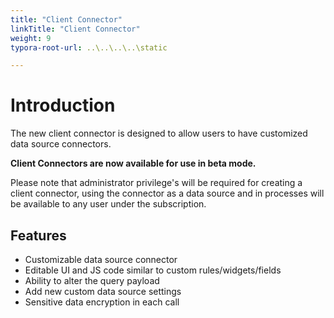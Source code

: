 ```yaml
---
title: "Client Connector"
linkTitle: "Client Connector"
weight: 9
typora-root-url: ..\..\..\..\static

---
```


# Introduction 

The new client connector is designed to allow users to have customized data source connectors.

**Client Connectors are now available for use in beta mode.**

Please note that administrator privilege's will be required for creating a client connector, using the connector as a data source and in processes will be available to any user under the subscription.

## Features

- Customizable data source connector
- Editable UI and JS code similar to custom rules/widgets/fields
- Ability to alter the query payload 
- Add new custom data source settings 
- Sensitive data encryption in each call





